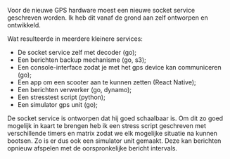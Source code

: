 Voor de nieuwe GPS hardware moest een nieuwe socket service geschreven worden. Ik heb dit vanaf de grond aan zelf ontworpen en ontwikkeld.

Wat resulteerde in meerdere kleinere services:
- De socket service zelf met decoder (go);
- Een berichten backup mechanisme (go, s3);
- Een console-interface zodat je met het gps device kan communiceren (go);
- Een app om een scooter aan te kunnen zetten (React Native);
- Een berichten verwerker (go, dynamo);
- Een stresstest script (python);
- Een simulator gps unit (go);

De socket service is ontworpen dat hij goed schaalbaar is. Om dit zo goed mogelijk in kaart te brengen heb ik een stress script geschreven met verschillende timers en matrix zodat we elk mogelijke situatie na kunnen bootsen. Zo is er dus ook een simulator unit gemaakt. Deze kan berichten opnieuw afspelen met de oorspronkelijke bericht intervals.
